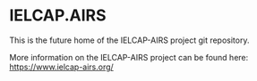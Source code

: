 # IELCAP.AIRS
This is the future home of the IELCAP-AIRS project git repository.

More information on the IELCAP-AIRS project can be found here: https://www.ielcap-airs.org/
